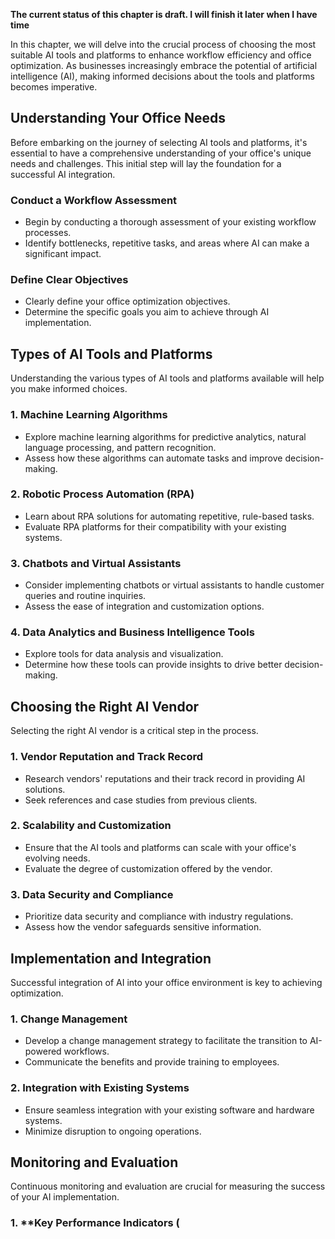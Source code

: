 **The current status of this chapter is draft. I will finish it later when I have time**

In this chapter, we will delve into the crucial process of choosing the most suitable AI tools and platforms to enhance workflow efficiency and office optimization. As businesses increasingly embrace the potential of artificial intelligence (AI), making informed decisions about the tools and platforms becomes imperative.

Understanding Your Office Needs
-------------------------------

Before embarking on the journey of selecting AI tools and platforms, it's essential to have a comprehensive understanding of your office's unique needs and challenges. This initial step will lay the foundation for a successful AI integration.

### Conduct a Workflow Assessment

* Begin by conducting a thorough assessment of your existing workflow processes.
* Identify bottlenecks, repetitive tasks, and areas where AI can make a significant impact.

### Define Clear Objectives

* Clearly define your office optimization objectives.
* Determine the specific goals you aim to achieve through AI implementation.

Types of AI Tools and Platforms
-------------------------------

Understanding the various types of AI tools and platforms available will help you make informed choices.

### 1. **Machine Learning Algorithms**

* Explore machine learning algorithms for predictive analytics, natural language processing, and pattern recognition.
* Assess how these algorithms can automate tasks and improve decision-making.

### 2. **Robotic Process Automation (RPA)**

* Learn about RPA solutions for automating repetitive, rule-based tasks.
* Evaluate RPA platforms for their compatibility with your existing systems.

### 3. **Chatbots and Virtual Assistants**

* Consider implementing chatbots or virtual assistants to handle customer queries and routine inquiries.
* Assess the ease of integration and customization options.

### 4. **Data Analytics and Business Intelligence Tools**

* Explore tools for data analysis and visualization.
* Determine how these tools can provide insights to drive better decision-making.

Choosing the Right AI Vendor
----------------------------

Selecting the right AI vendor is a critical step in the process.

### 1. **Vendor Reputation and Track Record**

* Research vendors' reputations and their track record in providing AI solutions.
* Seek references and case studies from previous clients.

### 2. **Scalability and Customization**

* Ensure that the AI tools and platforms can scale with your office's evolving needs.
* Evaluate the degree of customization offered by the vendor.

### 3. **Data Security and Compliance**

* Prioritize data security and compliance with industry regulations.
* Assess how the vendor safeguards sensitive information.

Implementation and Integration
------------------------------

Successful integration of AI into your office environment is key to achieving optimization.

### 1. **Change Management**

* Develop a change management strategy to facilitate the transition to AI-powered workflows.
* Communicate the benefits and provide training to employees.

### 2. **Integration with Existing Systems**

* Ensure seamless integration with your existing software and hardware systems.
* Minimize disruption to ongoing operations.

Monitoring and Evaluation
-------------------------

Continuous monitoring and evaluation are crucial for measuring the success of your AI implementation.

### 1. \*\*Key Performance Indicators (

